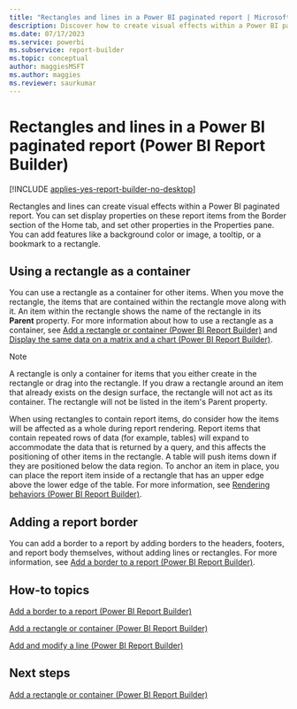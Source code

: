 ```yaml
---
title: "Rectangles and lines in a Power BI paginated report | Microsoft Docs"
description: Discover how to create visual effects within a Power BI paginated report in Power BI Report Builder. Add features such as color or an image, a tooltip, or a bookmark.   
ms.date: 07/17/2023
ms.service: powerbi
ms.subservice: report-builder
ms.topic: conceptual
author: maggiesMSFT
ms.author: maggies
ms.reviewer: saurkumar
---
```

# Rectangles and lines in a Power BI paginated report (Power BI Report Builder)

[!INCLUDE [applies-yes-report-builder-no-desktop](../../includes/applies-yes-report-builder-no-desktop.md)]

  Rectangles and lines can create visual effects within a Power BI paginated report. You can set display properties on these report items from the Border section of the Home tab, and set other properties in the Properties pane. You can add features like a background color or image, a tooltip, or a bookmark to a rectangle.  
  
##  <a name="RectangleAsContainer"></a> Using a rectangle as a container  
 You can use a rectangle as a container for other items. When you move the rectangle, the items that are contained within the rectangle move along with it. An item within the rectangle shows the name of the rectangle in its **Parent** property. For more information about how to use a rectangle as a container, see [Add a rectangle or container &#40;Power BI Report Builder&#41;](/sql/reporting-services/report-design/add-a-rectangle-or-container-report-builder-and-ssrs) and [Display the same data on a matrix and a chart &#40;Power BI Report Builder&#41;](/sql/reporting-services/report-design/display-the-same-data-on-a-matrix-and-a-chart-report-builder).  
  
> [!NOTE]  
>  A rectangle is only a container for items that you either create in the rectangle or drag into the rectangle. If you draw a rectangle around an item that already exists on the design surface, the rectangle will not act as its container. The rectangle will not be listed in the item's Parent property.  
  
 When using rectangles to contain report items, do consider how the items will be affected as a whole during report rendering. Report items that contain repeated rows of data (for example, tables) will expand to accommodate the data that is returned by a query, and this affects the positioning of other items in the rectangle. A table will push items down if they are positioned below the data region. To anchor an item in place, you can place the report item inside of a rectangle that has an upper edge above the lower edge of the table. For more information, see [Rendering behaviors &#40;Power BI Report Builder&#41;](../../paginated-reports/report-design/render-behaviors-report-builder-service.md).  
  
##  <a name="ReportBorder"></a> Adding a report border  
 You can add a border to a report by adding borders to the headers, footers, and report body themselves, without adding lines or rectangles. For more information, see [Add a border to a report &#40;Power BI Report Builder&#41;](/sql/reporting-services/report-design/add-a-border-to-a-report-report-builder-and-ssrs).  
  
##  <a name="HowTo"></a> How-to topics  
 [Add a border to a report &#40;Power BI Report Builder&#41;](/sql/reporting-services/report-design/add-a-border-to-a-report-report-builder-and-ssrs)  
  
 [Add a rectangle or container &#40;Power BI Report Builder&#41;](/sql/reporting-services/report-design/add-a-rectangle-or-container-report-builder-and-ssrs)  
  
 [Add and modify a line &#40;Power BI Report Builder&#41;](/sql/reporting-services/report-design/add-and-modify-a-line-report-builder-and-ssrs)  
  
## Next steps  
 [Add a rectangle or container &#40;Power BI Report Builder&#41;](/sql/reporting-services/report-design/add-a-rectangle-or-container-report-builder-and-ssrs)  
  
  
